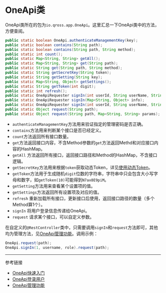 # OneApi类

OneApi类所在的包为`io.qross.app.OneApi`。这里汇总一下OneApi类中的方法，方便查阅。
```java
public static boolean OneApi.authenticateManagementKey(key);
public static boolean contains(String path);
public static boolean contains(String path, String method);
public static int count();
public static Map<String, String> getAll();
public static Map<String, String> get(String path);
public static String get(String path, String method);
public static String getSecretKey(String token);
public static String getSetting(String key);
public static Map<String, Object> getSettings();
public static String getToken(int digit);
public static int refresh();
public static OneApiRequester signIn(int userId, String userName, String role);
public static OneApiRequester signIn(Map<String, Object> info);
public static OneApiRequester signIn(int userId, String userName, String role, Map<String, Object> info);
public static Object request(String path);
public static Object request(String path, Map<String, String> params);
```

* `authenticateManagementKey`方法用来验证指定的管理密码是否正确。
* `contains`方法用来判断某个接口是否已经定义。
* `count`方法返回所有接口数量。
* `get`方法返回接口内容，不含Method参数的`get`方法返回Methd和对应接口内容的HashMap。
* `getAll` 方法返回所有接口，返回接口路径和Method的HashMap，不含接口逻辑。
* `getSecretKey`方法用来根据`token`获取动态Token，详见[使用动态Token](/oneapi/token.md)。
* `getToken`方法用于生成随机`digit`位数的字符串，字符串中只会包含大小写字母和数字，如`getToken(10)`可能得到`N7ax8E9piM`。
* `getSetting`方法用来查看某个设置项的值。
* `getSettings`方法返回所有设置项及对应的值。
* `refresh` 重新加载所有接口，更新接口后使用，返回接口路径的数量（多个Method算1个）。
* `signIn` 将用户登录信息传递给OneApi。
* `request` 请求某个接口，可以自定义参数。

在自定义的`@RestController`类中，只需要调用`signIn`和`request`方法即可，其他均为管理方法，见[OneApi管理功能](/oneapi/management.md)。调用示例：
```java
OneApi.request(path);
OneApi.signIn(1, username, role).request(path);
```

---
参考链接

* [OneApi快速入门](/oneapi/quick.md)
* [OneApi登录用户](/oneapi/signin.md)
* [OneApi管理功能](/oneapi/management.md)